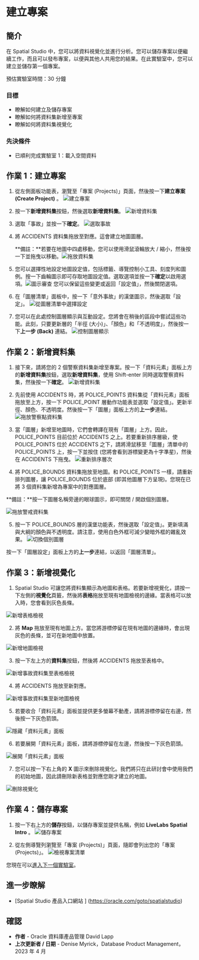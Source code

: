 # 建立專案

## 簡介

在 Spatial Studio 中，您可以將資料視覺化並進行分析。您可以儲存專案以便繼續工作，而且可以發布專案，以便與其他人共用您的結果。在此實驗室中，您可以建立並儲存第一個專案。

預估實驗室時間：30 分鐘

### 目標

*   瞭解如何建立及儲存專案
*   瞭解如何將資料集新增至專案
*   瞭解如何將資料集視覺化

### 先決條件

*   已順利完成實驗室 1：載入空間資料

## 作業 1：建立專案

1.  從左側面板功能表，瀏覽至「專案 (Projects)」頁面，然後按一下**建立專案 (Create Project)** 。 ![建立專案](images/create-proj-1.png)
    
2.  按一下**新增資料集**按鈕，然後選取**新增資料集**。 ![新增資料集](images/create-proj-2.png)
    
3.  選取「事故」並按一下**確定**。 ![選取事故](images/create-proj-3.png)
    
4.  將 ACCIDENTS 資料集拖放至對應。這會建立地圖圖層。
    
    **備註：**若要在地圖中四處移動，您可以使用滑鼠滾輪放大 / 縮小，然後按一下並拖曳以移動。![拖放資料集](images/create-proj-4.png)
    
5.  您可以選擇性地設定地圖設定值，包括標籤、導覽控制小工具、刻度列和圖例。按一下齒輪圖示即可存取地圖設定值。選取選項並按一下**確定**以啟用選項。![圖示審查](images/create-proj-4-1.png) 您可以保留這些變更或返回「設定值」，然後關閉選項。
    
6.  在「圖層清單」面板中，按一下「意外事故」的漢堡圖示，然後選取「設定」。 ![從圖層清單中選擇設定](images/create-proj-5.png)
    
7.  您可以在此處控制圖層顯示與互動設定。您將會在稍後的區段中嘗試這些功能。此刻，只要更新層的「半徑 (大小)」、「顏色」和「不透明度」，然後按一下**上一步 (Back)** 連結。 ![控制圖層顯示](images/create-proj-6.png)
    

## 作業 2：新增資料集

1.  接下來，請將您的 2 個警察資料集新增至專案。按一下「資料元素」面板上方的**新增資料集**按鈕，選取**新增資料集**，使用 Shift-enter 同時選取警察資料集，然後按一下**確定**。 ![新增資料集](images/create-proj-7.png)
    
2.  先前使用 ACCIDENTS 時，將 POLICE\_POINTS 資料集從「資料元素」面板拖放至上方，按一下 POLICE\_POINT 層動作功能表並選取「設定值」。更新半徑、顏色、不透明度。然後按一下「圖層」面板上方的**上一步**連結。 ![拖放警察點資料集](images/create-proj-8.png)
    
3.  當「圖層」新增至地圖時，它們會轉譯在現有「圖層」上方。因此，POLICE\_POINTS 目前位於 ACCIDENTS 之上。若要重新排序層級，使 POLICE\_POINTS 位於 ACCIDENTS 之下，請將滑鼠移至「圖層」清單中的 POLICE\_POINTS 上，按一下並按住 (您將會看到游標變更為十字準星)，然後在 ACCIDENTS 下拖曳。 ![重新排序層次](images/create-proj-9.png)
    
4.  將 POLICE\_BOUNDS 資料集拖放至地圖。和 POLICE\_POINTS 一樣，請重新排列圖層，讓 POLICE\_BOUNDS 位於底部 (即其他圖層下方呈現)。您現在已將 3 個資料集新增為專案中的對應圖層。
    

**備註：**按一下圖層名稱旁邊的眼球圖示，即可關閉 / 開啟個別圖層。

![拖放警戒資料集](images/create-proj-10.png)

5.  按一下 POLICE\_BOUNDS 層的漢堡功能表，然後選取「設定值」。更新填滿與大綱的顏色與不透明度。請注意，使用白色外框可減少變暗外框的雜亂效果。 ![切換個別圖層](images/create-proj-11.png)

按一下「圖層設定」面板上方的**上一步**連結，以返回「圖層清單」。

## 作業 3：新增視覺化

1.  Spatial Studio 可讓您將資料集顯示為地圖和表格。若要新增視覺化，請按一下左側的**視覺化**頁籤，然後將**表格**拖放至現有地圖檢視的邊緣。當表格可以放入時，您會看到灰色長條。

![新增表格檢視](images/add-viz-1.png)

2.  將 **Map** 拖放至現有地圖上方。當您將游標停留在現有地圖的邊緣時，會出現灰色的長條，並可在新地圖中放置。

![新增地圖檢視](images/add-viz-2.png)

3.  按一下左上方的**資料集**按鈕，然後將 ACCIDENTS 拖放至表格中。

![新增事故資料集至表格檢視](images/add-viz-3.png)

4.  將 ACCIDENTS 拖放至新對應。

![新增事故資料集至新地圖檢視](images/add-viz-4.png)

5.  若要收合「資料元素」面板並提供更多螢幕不動產，請將游標停留在右邊，然後按一下灰色箭頭。

![隱藏「資料元素」面板](images/add-viz-5.png)

6.  若要展開「資料元素」面板，請將游標停留在左邊，然後按一下灰色箭頭。

![展開「資料元素」面板](images/add-viz-6.png)

7.  您可以按一下右上角的 **X** 圖示來刪除視覺化。我們將只在此研討會中使用我們的初始地圖，因此請刪除新表格並對應您剛才建立的地圖。

![刪除視覺化](images/add-viz-7.png)

## 作業 4：儲存專案

1.  按一下右上方的**儲存**按鈕，以儲存專案並提供名稱，例如 **LiveLabs Spatial Intro** 。 ![儲存專案](images/create-proj-12.png)
    
2.  從左側導覽列瀏覽至「專案 (Projects)」頁面，隨即會列出您的「專案 (Projects)」。 ![檢視專案清單](images/create-proj-13.png)
    

您現在可以[進入下一個實驗室](#next)。

## 進一步瞭解

*   \[Spatial Studio 產品入口網站 \] (https://oracle.com/goto/spatialstudio)

## 確認

*   **作者** - Oracle 資料庫產品管理 David Lapp
*   **上次更新者 / 日期** - Denise Myrick，Database Product Management，2023 年 4 月